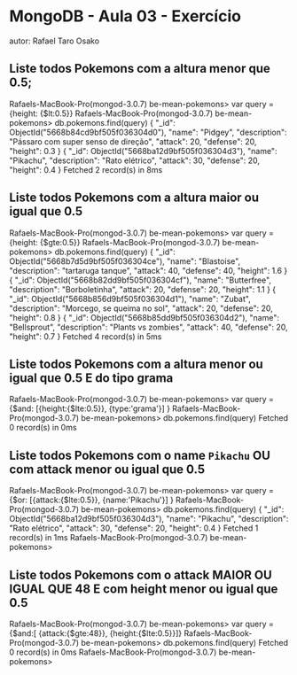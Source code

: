 # MongoDB - Aula 03 - Exercício
autor: Rafael Taro Osako

## Liste todos Pokemons com a altura **menor que** 0.5;

Rafaels-MacBook-Pro(mongod-3.0.7) be-mean-pokemons> var query =  {height: {$lt:0.5}}
Rafaels-MacBook-Pro(mongod-3.0.7) be-mean-pokemons> db.pokemons.find(query)
{
  "_id": ObjectId("5668b84cd9bf505f036304d0"),
  "name": "Pidgey",
  "description": "Pássaro com super senso de direção",
  "attack": 20,
  "defense": 20,
  "height": 0.3
}
{
  "_id": ObjectId("5668ba12d9bf505f036304d3"),
  "name": "Pikachu",
  "description": "Rato elétrico",
  "attack": 30,
  "defense": 20,
  "height": 0.4
}
Fetched 2 record(s) in 8ms

## Liste todos Pokemons com a altura **maior ou igual que** 0.5

Rafaels-MacBook-Pro(mongod-3.0.7) be-mean-pokemons> var query =  {height: {$gte:0.5}}
Rafaels-MacBook-Pro(mongod-3.0.7) be-mean-pokemons> db.pokemons.find(query)
{
  "_id": ObjectId("5668b7d5d9bf505f036304ce"),
  "name": "Blastoise",
  "description": "tartaruga tanque",
  "attack": 40,
  "defense": 40,
  "height": 1.6
}
{
  "_id": ObjectId("5668b82dd9bf505f036304cf"),
  "name": "Butterfree",
  "description": "Borboletinha",
  "attack": 20,
  "defense": 20,
  "height": 1.1
}
{
  "_id": ObjectId("5668b856d9bf505f036304d1"),
  "name": "Zubat",
  "description": "Morcego, se queima no sol",
  "attack": 20,
  "defense": 20,
  "height": 0.8
}
{
  "_id": ObjectId("5668b85dd9bf505f036304d2"),
  "name": "Bellsprout",
  "description": "Plants vs zombies",
  "attack": 40,
  "defense": 20,
  "height": 0.7
}
Fetched 4 record(s) in 5ms


## Liste todos Pokemons com a altura **menor ou igual que** 0.5 **E** do tipo grama

Rafaels-MacBook-Pro(mongod-3.0.7) be-mean-pokemons> var query = {$and: [{height:{$lte:0.5}}, {type:'grama'}] }
Rafaels-MacBook-Pro(mongod-3.0.7) be-mean-pokemons> db.pokemons.find(query)
Fetched 0 record(s) in 0ms


## Liste todos Pokemons com o name `Pikachu` **OU** com attack **menor ou igual que** 0.5

Rafaels-MacBook-Pro(mongod-3.0.7) be-mean-pokemons> var query = {$or: [{attack:{$lte:0.5}}, {name:'Pikachu'}] }
Rafaels-MacBook-Pro(mongod-3.0.7) be-mean-pokemons> db.pokemons.find(query)
{
  "_id": ObjectId("5668ba12d9bf505f036304d3"),
  "name": "Pikachu",
  "description": "Rato elétrico",
  "attack": 30,
  "defense": 20,
  "height": 0.4
}
Fetched 1 record(s) in 1ms
Rafaels-MacBook-Pro(mongod-3.0.7) be-mean-pokemons> 

## Liste todos Pokemons com o attack **MAIOR OU IGUAL QUE** 48 **E** com  height **menor ou igual que** 0.5
Rafaels-MacBook-Pro(mongod-3.0.7) be-mean-pokemons> var query = {$and:[ {attack:{$gte:48}}, {height:{$lte:0.5}}]}
Rafaels-MacBook-Pro(mongod-3.0.7) be-mean-pokemons> db.pokemons.find(query)
Fetched 0 record(s) in 0ms
Rafaels-MacBook-Pro(mongod-3.0.7) be-mean-pokemons> 
